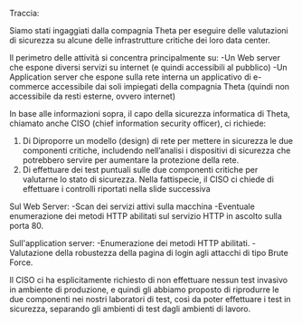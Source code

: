 Traccia:

Siamo stati ingaggiati dalla compagnia Theta per eseguire delle valutazioni di sicurezza su alcune delle infrastrutture critiche dei loro data center.

Il perimetro delle attività si concentra principalmente su:
-Un Web server che espone diversi servizi su internet (e quindi accessibili al pubblico)
-Un Application server che espone sulla rete interna un applicativo di e-commerce accessibile dai soli impiegati della compagnia Theta (quindi non accessibile da resti esterne, ovvero internet)

In base alle informazioni sopra, il capo della sicurezza informatica di Theta, chiamato anche CISO (chief information security officer), ci richiede:

1. Di Diproporre un modello (design) di rete per mettere in sicurezza le due componenti critiche, includendo nell’analisi i dispositivi di sicurezza che potrebbero servire per aumentare la protezione della rete.
2. Di effettuare dei test puntuali sulle due componenti critiche per valutarne lo stato di sicurezza. Nella fattispecie, il CISO ci chiede di effettuare i controlli riportati nella slide successiva

Sul Web Server:
-Scan dei servizi attivi sulla macchina
-Eventuale enumerazione dei metodi HTTP abilitati sul servizio HTTP in ascolto sulla porta 80.

Sull'application server:
-Enumerazione dei metodi HTTP abilitati.
-Valutazione della robustezza della pagina di login agli attacchi di tipo Brute Force. 

Il CISO ci ha esplicitamente richiesto di non effettuare nessun test invasivo in ambiente di produzione, e quindi gli abbiamo proposto di riprodurre le due componenti nei nostri laboratori di test, così da poter effettuare i test in sicurezza, separando gli ambienti di test dagli ambienti di lavoro.
